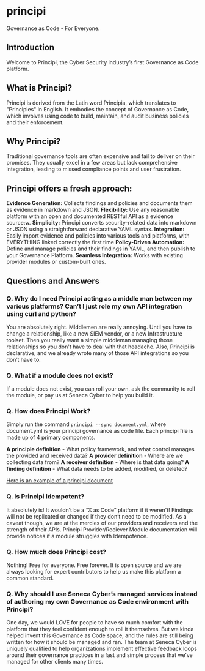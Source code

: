 # principi
Governance as Code - For Everyone. 

## Introduction

Welcome to Principi, the Cyber Security industry’s first Governance as Code platform.

## What is Principi?

Principi is derived from the Latin word Principia, which translates to "Principles" in English. It embodies the concept of Governance as Code, which involves using code to build, maintain, and audit business policies and their enforcement.

## Why Principi?

Traditional governance tools are often expensive and fail to deliver on their promises. They usually excel in a few areas but lack comprehensive integration, leading to missed compliance points and user frustration.

## Principi offers a fresh approach:

**Evidence Generation:** Collects findings and policies and documents them as evidence in markdown and JSON.
**Flexibility:** Use any reasonable platform with an open and documented RESTful API as a evidence source:w.
**Simplicity:** Principi converts security-related data into markdown or JSON using a straightforward declarative YAML syntax.
**Integration:** Easily import evidence and policies into various tools and platforms, with EVERYTHING linked correctly the first time
**Policy-Driven Automation:** Define and manage policies and their findings in YAML, and then publish to your Governance Platform. 
**Seamless Integration:** Works with existing provider modules or custom-built ones.

## Questions and Answers
### Q. Why do I need Principi acting as a middle man between my various platforms? Can’t I just role my own API integration using curl and python?  
You are absolutely right. MIddlemen are really annoying. Until you have to change a relationship, like a new SIEM vendor, or a new Infrastructure toolset. Then you really want a simple middleman managing those relationships so you don't have to deal with that headache. Also, Principi is declarative, and we already wrote many of those API integrations so you don’t have to. 

### Q. What if a module does not exist? 
If a module does not exist, you can roll your own, ask the community to roll the module, or pay us at Seneca Cyber to help you build it. 

### Q. How does Principi Work? 
Simply run the command `principi --sync document.yml`, where document.yml is your principi governance as code file. Each principi file is made up of 4 primary components. 


**A principle definition** - What policy framework, and what control manages the provided and received data?
**A provider definition** - Where are we collecting data from?
**A receiver definition** - Where is that data going?
**A finding definition** - What data needs to be added, modified, or deleted? 

[Here is an example of a principi document](https://github.com/seneca-cyber/principi/blob/main/example.yml)

### Q. Is Principi Idempotent? 
It absolutely is! It wouldn’t be a “X as Code” platform if it weren't! Findings will not be replicated or changed if they don’t need to be modified. As a caveat though, we are at the mercies of our providers and receivers and the strength of their APIs. Principi Provider/Reciever Module documentation will provide notices if a module struggles with Idempotence. 

### Q. How much does Principi cost? 
Nothing! Free for everyone. Free forever. It is open source and we are always looking for expert contributors to help us make this platform a common standard. 

### Q. Why should I use Seneca Cyber’s managed services instead of authoring my own Governance as Code environment with Principi? 
One day, we would LOVE for people to have so much comfort with the platform that they feel confident enough to roll it themselves. But we kinda helped invent this Governance as Code space, and the rules are still being written for how it should be managed and ran. The team at Seneca Cyber is uniquely qualified to help organizations implement effective feedback loops around their governance practices in a fast and simple process that we’ve managed for other clients many times.


